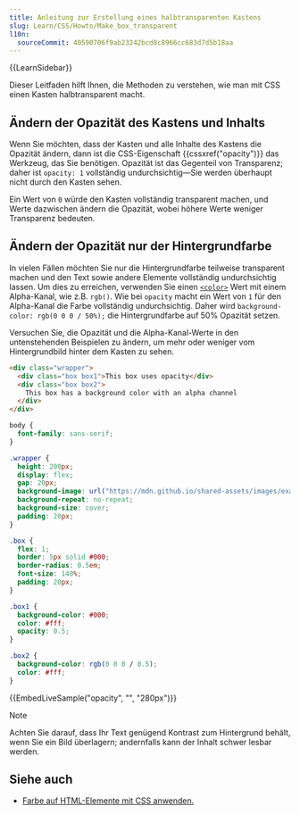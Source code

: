 ```yaml
---
title: Anleitung zur Erstellung eines halbtransparenten Kastens
slug: Learn/CSS/Howto/Make_box_transparent
l10n:
  sourceCommit: 40590706f9ab23242bcd8c8966cc683d7d5b18aa
---
```


{{LearnSidebar}}

Dieser Leitfaden hilft Ihnen, die Methoden zu verstehen, wie man mit CSS einen Kasten halbtransparent macht.

## Ändern der Opazität des Kastens und Inhalts

Wenn Sie möchten, dass der Kasten und alle Inhalte des Kastens die Opazität ändern, dann ist die CSS-Eigenschaft {{cssxref("opacity")}} das Werkzeug, das Sie benötigen. Opazität ist das Gegenteil von Transparenz; daher ist `opacity: 1` vollständig undurchsichtig—Sie werden überhaupt nicht durch den Kasten sehen.

Ein Wert von `0` würde den Kasten vollständig transparent machen, und Werte dazwischen ändern die Opazität, wobei höhere Werte weniger Transparenz bedeuten.

## Ändern der Opazität nur der Hintergrundfarbe

In vielen Fällen möchten Sie nur die Hintergrundfarbe teilweise transparent machen und den Text sowie andere Elemente vollständig undurchsichtig lassen. Um dies zu erreichen, verwenden Sie einen [`<color>`](/de/docs/Web/CSS/color_value) Wert mit einem Alpha-Kanal, wie z.B. `rgb()`. Wie bei `opacity` macht ein Wert von `1` für den Alpha-Kanal die Farbe vollständig undurchsichtig. Daher wird `background-color: rgb(0 0 0 / 50%);` die Hintergrundfarbe auf 50% Opazität setzen.

Versuchen Sie, die Opazität und die Alpha-Kanal-Werte in den untenstehenden Beispielen zu ändern, um mehr oder weniger vom Hintergrundbild hinter dem Kasten zu sehen.

```html live-sample___opacity
<div class="wrapper">
  <div class="box box1">This box uses opacity</div>
  <div class="box box2">
    This box has a background color with an alpha channel
  </div>
</div>
```

```css hidden live-sample___opacity
body {
  font-family: sans-serif;
}

.wrapper {
  height: 200px;
  display: flex;
  gap: 20px;
  background-image: url("https://mdn.github.io/shared-assets/images/examples/balloon.jpg");
  background-repeat: no-repeat;
  background-size: cover;
  padding: 20px;
}

.box {
  flex: 1;
  border: 5px solid #000;
  border-radius: 0.5em;
  font-size: 140%;
  padding: 20px;
}
```

```css live-sample___opacity
.box1 {
  background-color: #000;
  color: #fff;
  opacity: 0.5;
}

.box2 {
  background-color: rgb(0 0 0 / 0.5);
  color: #fff;
}
```

{{EmbedLiveSample("opacity", "", "280px")}}

> [!NOTE]
> Achten Sie darauf, dass Ihr Text genügend Kontrast zum Hintergrund behält, wenn Sie ein Bild überlagern; andernfalls kann der Inhalt schwer lesbar werden.

## Siehe auch

- [Farbe auf HTML-Elemente mit CSS anwenden.](/de/docs/Web/CSS/CSS_colors/Applying_color)
